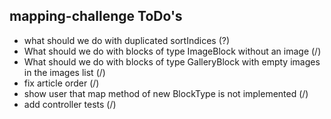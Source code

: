 ## mapping-challenge ToDo's
* what should we do with duplicated sortIndices (?) 
* What should we do  with blocks of type ImageBlock without an image (/)
* What should we do  with blocks of type GalleryBlock with empty images in the images list (/)
* fix article order (/)
* show user that map method of new BlockType is not implemented (/)
* add controller tests (/)

